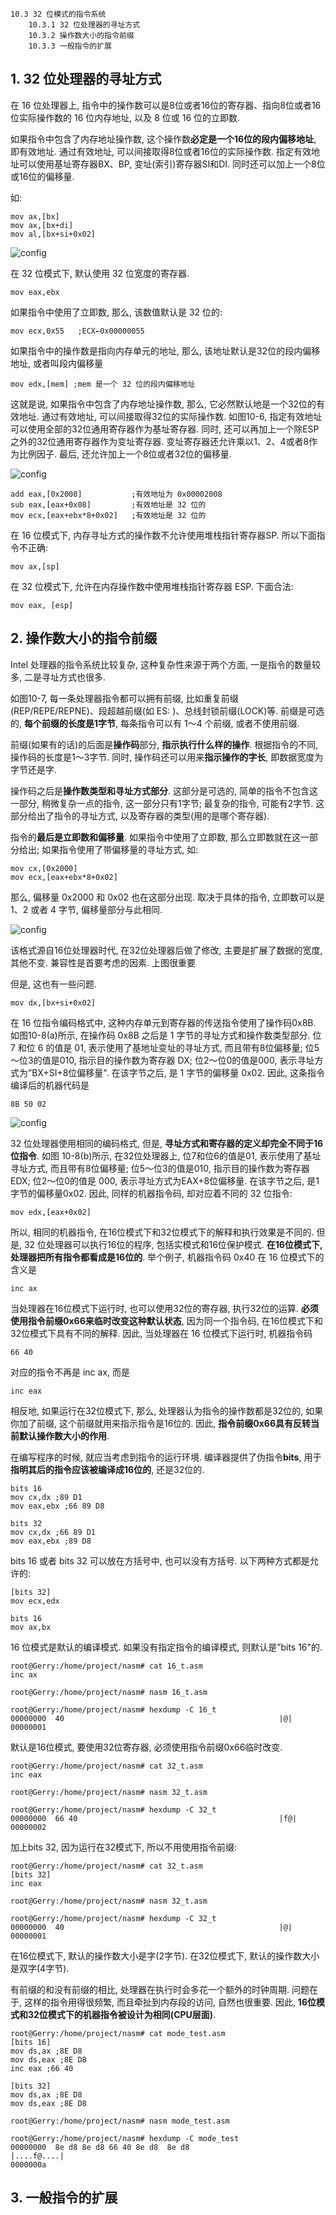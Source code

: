 ```
10.3 32 位模式的指令系统
    10.3.1 32 位处理器的寻址方式
    10.3.2 操作数大小的指令前缀
    10.3.3 一般指令的扩展
```

## 1. 32 位处理器的寻址方式

在 16 位处理器上, 指令中的操作数可以是8位或者16位的寄存器、指向8位或者16位实际操作数的 16 位内存地址, 以及 8 位或 16 位的立即数. 

如果指令中包含了内存地址操作数, 这个操作数**必定是一个16位的段内偏移地址**, 即有效地址. 通过有效地址, 可以间接取得8位或者16位的实际操作数. 指定有效地址可以使用基址寄存器BX、BP, 变址(索引)寄存器SI和DI. 同时还可以加上一个8位或16位的偏移量. 

如: 

```
mov ax,[bx]
mov ax,[bx+di]
mov al,[bx+si+0x02]
```

![config](images/5.png)

在 32 位模式下, 默认使用 32 位宽度的寄存器. 

```
mov eax,ebx
```

如果指令中使用了立即数, 那么, 该数值默认是 32 位的: 

```
mov ecx,0x55   ;ECX←0x00000055
```

如果指令中的操作数是指向内存单元的地址, 那么, 该地址默认是32位的段内偏移地址, 或者叫段内偏移量

```
mov edx,[mem] ;mem 是一个 32 位的段内偏移地址
```

这就是说, 如果指令中包含了内存地址操作数, 那么, 它必然默认地是一个32位的有效地址. 通过有效地址, 可以间接取得32位的实际操作数. 如图10-6, 指定有效地址可以使用全部的32位通用寄存器作为基址寄存器. 同时, 还可以再加上一个除ESP之外的32位通用寄存器作为变址寄存器. 变址寄存器还允许乘以1、2、4或者8作为比例因子. 最后, 还允许加上一个8位或者32位的偏移量. 

![config](images/6.png)

```
add eax,[0x2008]           ;有效地址为 0x00002008
sub eax,[eax+0x08]         ;有效地址是 32 位的
mov ecx,[eax+ebx*8+0x02]   ;有效地址是 32 位的
```

在 16 位模式下, 内存寻址方式的操作数不允许使用堆栈指针寄存器SP. 所以下面指令不正确: 

```
mov ax,[sp]
```

在 32 位模式下, 允许在内存操作数中使用堆栈指针寄存器 ESP. 下面合法: 

```
mov eax, [esp]
```

## 2. 操作数大小的指令前缀

Intel 处理器的指令系统比较复杂, 这种复杂性来源于两个方面, 一是指令的数量较多, 二是寻址方式也很多. 

如图10-7, 每一条处理器指令都可以拥有前缀, 比如重复前缀(REP/REPE/REPNE)、段超越前缀(如 ES: )、总线封锁前缀(LOCK)等. 前缀是可选的, **每个前缀的长度是1字节**, 每条指令可以有 1～4 个前缀, 或者不使用前缀. 

前缀(如果有的话)的后面是**操作码**部分, **指示执行什么样的操作**. 根据指令的不同, 操作码的长度是1～3字节. 同时, 操作码还可以用来**指示操作的字长**, 即数据宽度为字节还是字. 

操作码之后是**操作数类型和寻址方式部分**. 这部分是可选的, 简单的指令不包含这一部分, 稍微复杂一点的指令, 这一部分只有1字节; 最复杂的指令, 可能有2字节. 这部分给出了指令的寻址方式, 以及寄存器的类型(用的是哪个寄存器). 

指令的**最后是立即数和偏移量**. 如果指令中使用了立即数, 那么立即数就在这一部分给出; 如果指令使用了带偏移量的寻址方式, 如: 

```
mov cx,[0x2000]
mov ecx,[eax+ebx*8+0x02]
```

那么, 偏移量 0x2000 和 0x02 也在这部分出现. 取决于具体的指令, 立即数可以是 1、2 或者 4 字节, 偏移量部分与此相同. 

![config](images/7.png)

该格式源自16位处理器时代, 在32位处理器后做了修改, 主要是扩展了数据的宽度, 其他不变. 兼容性是首要考虑的因素. 上图很重要

但是, 这也有一些问题. 

```
mov dx,[bx+si+0x02]
```

在 16 位指令编码格式中, 这种内存单元到寄存器的传送指令使用了操作码0x8B. 如图10-8(a)所示, 在操作码 0x8B 之后是 1 字节的寻址方式和操作数类型部分. 位 7 和位 6 的值是 01, 表示使用了基地址变址的寻址方式, 而且带有8位偏移量; 位5～位3的值是010, 指示目的操作数为寄存器 DX; 位2～位0的值是000, 表示寻址方式为”BX+SI+8位偏移量". 在该字节之后, 是 1 字节的偏移量 0x02. 因此, 这条指令编译后的机器代码是

```
8B 50 02
```

![config](images/8.png)

32 位处理器使用相同的编码格式, 但是, **寻址方式和寄存器的定义却完全不同于16位指令**. 如图 10-8(b)所示, 在32位处理器上, 位7和位6的值是01, 表示使用了基址寻址方式, 而且带有8位偏移量; 位5～位3的值是010, 指示目的操作数为寄存器EDX; 位2～位0的值是 000, 表示寻址方式为EAX+8位偏移量. 在该字节之后, 是1字节的偏移量0x02. 因此, 同样的机器指令码, 却对应着不同的 32 位指令: 

```
mov edx,[eax+0x02]
```

所以, 相同的机器指令, 在16位模式下和32位模式下的解释和执行效果是不同的. 但是, 32 位处理器可以执行16位的程序, 包括实模式和16位保护模式. **在16位模式下, 处理器把所有指令都看成是16位的**. 举个例子, 机器指令码 0x40 在 16 位模式下的含义是

```
inc ax
```

当处理器在16位模式下运行时, 也可以使用32位的寄存器, 执行32位的运算. **必须使用指令前缀0x66来临时改变这种默认状态**, 因为同一个指令码, 在16位模式下和32位模式下具有不同的解释. 因此, 当处理器在 16 位模式下运行时, 机器指令码

```
66 40
```

对应的指令不再是 inc ax, 而是

```
inc eax
```

相反地, 如果运行在32位模式下, 那么, 处理器认为指令的操作数都是32位的, 如果你加了前缀, 这个前缀就用来指示指令是16位的. 因此, **指令前缀0x66具有反转当前默认操作数大小的作用**. 

在编写程序的时候, 就应当考虑到指令的运行环境. 编译器提供了伪指令**bits**, 用于**指明其后的指令应该被编译成16位的**, 还是32位的. 

```
bits 16
mov cx,dx ;89 D1
mov eax,ebx ;66 89 D8

bits 32
mov cx,dx ;66 89 D1
mov eax,ebx ;89 D8
```

bits 16 或者 bits 32 可以放在方括号中, 也可以没有方括号. 以下两种方式都是允许的: 

```
[bits 32]
mov ecx,edx

bits 16
mov ax,bx
```

16 位模式是默认的编译模式. 如果没有指定指令的编译模式, 则默认是”bits 16"的. 

```
root@Gerry:/home/project/nasm# cat 16_t.asm 
inc ax

root@Gerry:/home/project/nasm# nasm 16_t.asm 

root@Gerry:/home/project/nasm# hexdump -C 16_t
00000000  40                                                |@|
00000001
```

默认是16位模式, 要使用32位寄存器, 必须使用指令前缀0x66临时改变. 

```
root@Gerry:/home/project/nasm# cat 32_t.asm 
inc eax

root@Gerry:/home/project/nasm# nasm 32_t.asm 

root@Gerry:/home/project/nasm# hexdump -C 32_t
00000000  66 40                                             |f@|
00000002
```

加上bits 32, 因为运行在32模式下, 所以不用使用指令前缀: 

```
root@Gerry:/home/project/nasm# cat 32_t.asm 
[bits 32]
inc eax

root@Gerry:/home/project/nasm# nasm 32_t.asm 

root@Gerry:/home/project/nasm# hexdump -C 32_t
00000000  40                                                |@|
00000001
```

在16位模式下, 默认的操作数大小是字(2字节). 在32位模式下, 默认的操作数大小是双字(4字节). 

有前缀的和没有前缀的相比, 处理器在执行时会多花一个额外的时钟周期. 问题在于, 这样的指令用得很频繁, 而且牵扯到内存段的访问, 自然也很重要. 因此, **16位模式和32位模式下的机器指令被设计为相同(CPU层面)**. 

```
root@Gerry:/home/project/nasm# cat mode_test.asm 
[bits 16]
mov ds,ax ;8E D8
mov ds,eax ;8E D8
inc eax ;66 40

[bits 32]
mov ds,ax ;8E D8
mov ds,eax ;8E D8

root@Gerry:/home/project/nasm# nasm mode_test.asm

root@Gerry:/home/project/nasm# hexdump -C mode_test
00000000  8e d8 8e d8 66 40 8e d8  8e d8                    |....f@....|
0000000a
```

## 3. 一般指令的扩展

